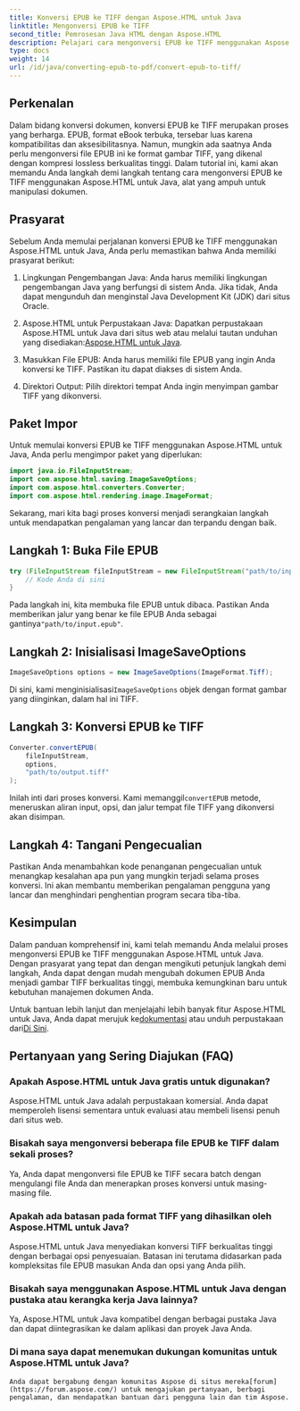 ```yaml
---
title: Konversi EPUB ke TIFF dengan Aspose.HTML untuk Java
linktitle: Mengonversi EPUB ke TIFF
second_title: Pemrosesan Java HTML dengan Aspose.HTML
description: Pelajari cara mengonversi EPUB ke TIFF menggunakan Aspose.HTML untuk Java. Ikuti panduan langkah demi langkah kami untuk konversi dokumen berkualitas tinggi.
type: docs
weight: 14
url: /id/java/converting-epub-to-pdf/convert-epub-to-tiff/
---
```


## Perkenalan

Dalam bidang konversi dokumen, konversi EPUB ke TIFF merupakan proses yang berharga. EPUB, format eBook terbuka, tersebar luas karena kompatibilitas dan aksesibilitasnya. Namun, mungkin ada saatnya Anda perlu mengonversi file EPUB ini ke format gambar TIFF, yang dikenal dengan kompresi lossless berkualitas tinggi. Dalam tutorial ini, kami akan memandu Anda langkah demi langkah tentang cara mengonversi EPUB ke TIFF menggunakan Aspose.HTML untuk Java, alat yang ampuh untuk manipulasi dokumen.

## Prasyarat

Sebelum Anda memulai perjalanan konversi EPUB ke TIFF menggunakan Aspose.HTML untuk Java, Anda perlu memastikan bahwa Anda memiliki prasyarat berikut:

1. Lingkungan Pengembangan Java: Anda harus memiliki lingkungan pengembangan Java yang berfungsi di sistem Anda. Jika tidak, Anda dapat mengunduh dan menginstal Java Development Kit (JDK) dari situs Oracle.

2.  Aspose.HTML untuk Perpustakaan Java: Dapatkan perpustakaan Aspose.HTML untuk Java dari situs web atau melalui tautan unduhan yang disediakan:[Aspose.HTML untuk Java](https://releases.aspose.com/html/java/).

3. Masukkan File EPUB: Anda harus memiliki file EPUB yang ingin Anda konversi ke TIFF. Pastikan itu dapat diakses di sistem Anda.

4. Direktori Output: Pilih direktori tempat Anda ingin menyimpan gambar TIFF yang dikonversi.

## Paket Impor

Untuk memulai konversi EPUB ke TIFF menggunakan Aspose.HTML untuk Java, Anda perlu mengimpor paket yang diperlukan:

```java
import java.io.FileInputStream;
import com.aspose.html.saving.ImageSaveOptions;
import com.aspose.html.converters.Converter;
import com.aspose.html.rendering.image.ImageFormat;
```

Sekarang, mari kita bagi proses konversi menjadi serangkaian langkah untuk mendapatkan pengalaman yang lancar dan terpandu dengan baik.


## Langkah 1: Buka File EPUB

```java
try (FileInputStream fileInputStream = new FileInputStream("path/to/input.epub")) {
    // Kode Anda di sini
}
```

Pada langkah ini, kita membuka file EPUB untuk dibaca. Pastikan Anda memberikan jalur yang benar ke file EPUB Anda sebagai gantinya`"path/to/input.epub"`.

## Langkah 2: Inisialisasi ImageSaveOptions

```java
ImageSaveOptions options = new ImageSaveOptions(ImageFormat.Tiff);
```

 Di sini, kami menginisialisasi`ImageSaveOptions` objek dengan format gambar yang diinginkan, dalam hal ini TIFF.

## Langkah 3: Konversi EPUB ke TIFF

```java
Converter.convertEPUB(
    fileInputStream,
    options,
    "path/to/output.tiff"
);
```

 Inilah inti dari proses konversi. Kami memanggil`convertEPUB` metode, meneruskan aliran input, opsi, dan jalur tempat file TIFF yang dikonversi akan disimpan.

## Langkah 4: Tangani Pengecualian

Pastikan Anda menambahkan kode penanganan pengecualian untuk menangkap kesalahan apa pun yang mungkin terjadi selama proses konversi. Ini akan membantu memberikan pengalaman pengguna yang lancar dan menghindari penghentian program secara tiba-tiba.

## Kesimpulan

Dalam panduan komprehensif ini, kami telah memandu Anda melalui proses mengonversi EPUB ke TIFF menggunakan Aspose.HTML untuk Java. Dengan prasyarat yang tepat dan dengan mengikuti petunjuk langkah demi langkah, Anda dapat dengan mudah mengubah dokumen EPUB Anda menjadi gambar TIFF berkualitas tinggi, membuka kemungkinan baru untuk kebutuhan manajemen dokumen Anda.

Untuk bantuan lebih lanjut dan menjelajahi lebih banyak fitur Aspose.HTML untuk Java, Anda dapat merujuk ke[dokumentasi](https://reference.aspose.com/html/java/) atau unduh perpustakaan dari[Di Sini](https://releases.aspose.com/html/java/).

## Pertanyaan yang Sering Diajukan (FAQ)

### Apakah Aspose.HTML untuk Java gratis untuk digunakan?
   Aspose.HTML untuk Java adalah perpustakaan komersial. Anda dapat memperoleh lisensi sementara untuk evaluasi atau membeli lisensi penuh dari situs web.

### Bisakah saya mengonversi beberapa file EPUB ke TIFF dalam sekali proses?
   Ya, Anda dapat mengonversi file EPUB ke TIFF secara batch dengan mengulangi file Anda dan menerapkan proses konversi untuk masing-masing file.

### Apakah ada batasan pada format TIFF yang dihasilkan oleh Aspose.HTML untuk Java?
   Aspose.HTML untuk Java menyediakan konversi TIFF berkualitas tinggi dengan berbagai opsi penyesuaian. Batasan ini terutama didasarkan pada kompleksitas file EPUB masukan Anda dan opsi yang Anda pilih.

### Bisakah saya menggunakan Aspose.HTML untuk Java dengan pustaka atau kerangka kerja Java lainnya?
   Ya, Aspose.HTML untuk Java kompatibel dengan berbagai pustaka Java dan dapat diintegrasikan ke dalam aplikasi dan proyek Java Anda.

### Di mana saya dapat menemukan dukungan komunitas untuk Aspose.HTML untuk Java?
    Anda dapat bergabung dengan komunitas Aspose di situs mereka[forum](https://forum.aspose.com/) untuk mengajukan pertanyaan, berbagi pengalaman, dan mendapatkan bantuan dari pengguna lain dan tim Aspose.
